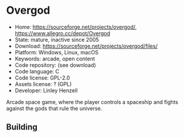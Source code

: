 # Overgod

- Home: https://sourceforge.net/projects/overgod/, https://www.allegro.cc/depot/Overgod
- State: mature, inactive since 2005
- Download: https://sourceforge.net/projects/overgod/files/
- Platform: Windows, Linux, macOS
- Keywords: arcade, open content
- Code repository: (see download)
- Code language: C
- Code license: GPL-2.0
- Assets license: ? (GPL)
- Developer: Linley Henzell

Arcade space game, where the player controls a spaceship and fights against the gods that rule the universe.

## Building
